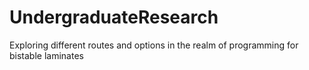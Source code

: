 # UndergraduateResearch
 
Exploring different routes and options in the realm of programming for bistable laminates
